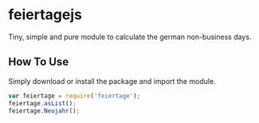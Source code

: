 # feiertagejs

Tiny, simple and pure module to calculate the german non-business days.

## How To Use

Simply download or install the package and import the module.

```js
var feiertage = require('feiertage');
feiertage.asList();
feiertage.Neujahr();
```
